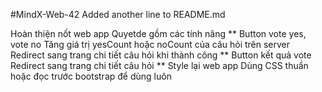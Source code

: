 #MindX-Web-42
Added another line to README.md

Hoàn thiện nốt web app Quyetde gồm các tính năng
** Button vote yes, vote no
Tăng giá trị yesCount hoặc noCount của câu hỏi trên server
Redirect sang trang chi tiết câu hỏi khi thành công
** Button kết quả vote
Redirect sang trang chi tiết câu hỏi
** Style lại web app
Dùng CSS thuần hoặc đọc trước bootstrap để dùng luôn